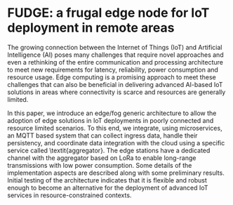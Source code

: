 # FUDGE: a frugal edge node for IoT deployment in remote areas

The growing connection between the Internet of Things (IoT) and Artificial Intelligence (AI) poses many challenges that require novel approaches and even a rethinking of the entire communication and processing architecture to meet new requirements for latency, reliability, power consumption and resource usage. Edge computing  is a promising approach to meet these challenges that can also be beneficial in delivering advanced AI-based IoT solutions in areas where connectivity is scarce and resources are generally limited.

In this paper, we introduce an edge/fog generic architecture to allow the adoption of edge solutions in IoT deployments in poorly connected and resource limited scenarios. To this end, we integrate, using microservices, an MQTT based system that can collect ingress data, handle their persistency, and coordinate data integration with the cloud using a specific service called \textit{aggregator}.  The edge stations have a dedicated channel with the aggregator based on LoRa to enable long-range transmissions with low power consumption. Some details of the implementation aspects are described along with some preliminary results. Initial testing of the architecture indicates that it is flexible and robust enough to become an alternative for the deployment of advanced IoT services in resource-constrained contexts.